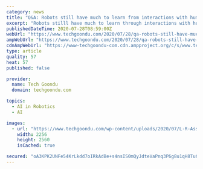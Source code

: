 ```yaml
---
category: news
title: "Q&A: Robots still have much to learn from interactions with humans, say NUS profs behind AI breakthrough"
excerpt: "Robots stilll have much to learn through interactions with humans, say NUS researchers behind artificial brain and skin that gave robots a sense of touch."
publishedDateTime: 2020-07-28T08:59:00Z
webUrl: "https://www.techgoondu.com/2020/07/28/qa-robots-still-have-much-to-learn-from-interactions-with-humans-say-nus-profs-behind-ai-breakthrough/"
ampWebUrl: "https://www.techgoondu.com/2020/07/28/qa-robots-still-have-much-to-learn-from-interactions-with-humans-say-nus-profs-behind-ai-breakthrough/?amp"
cdnAmpWebUrl: "https://www-techgoondu-com.cdn.ampproject.org/c/s/www.techgoondu.com/2020/07/28/qa-robots-still-have-much-to-learn-from-interactions-with-humans-say-nus-profs-behind-ai-breakthrough/?amp"
type: article
quality: 57
heat: 57
published: false

provider:
  name: Tech Goondu
  domain: techgoondu.com

topics:
  - AI in Robotics
  - AI

images:
  - url: "https://www.techgoondu.com/wp-content/uploads/2020/07/L-R-Assistant-Professor-Harold-Soh-and-Assistant-Professor-Benjamin-Tee-Credit-NUS-scaled.jpg"
    width: 2256
    height: 2560
    isCached: true

secured: "oA3KPK2UNFe54KrLkdd7oIRkAdBe+s4nsIS0mQyJdteVaPnq3P6g8u1qH8TuC+B5+ZOu+M8GnMkR+zzX1uFrEkl6BglYMFyFjObIGcj5AOyJyq2xujTHYLEHedaLQ2Ee+n7vnDWlLm1SUp1McarzqT8euQ5dndsaHtaPymRmAqbtYtMATHvJFYyncNIW1+IFqANvThkJfOHNyGy/9d8HNtzntYf3D2bnUk+WdbL715MkTrAUoBbPFa9F9b4ixaqdBfPXbtBi0HZS8sZ45AzGY2o/rGTSru+16ZmhK0AFwYqj7S8DbbfztzPOjmWMGngO6G9aRcfVPycPpkPX2ttWOw==;sfa+g8OkQrSaa3bWxjllqQ=="
---
```


